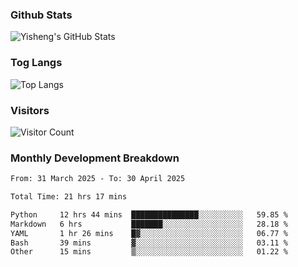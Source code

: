 ### Github Stats
![Yisheng's GitHub Stats](https://github-readme-stats-9qabuvhk1-gongyisheng.vercel.app/api?username=gongyisheng&count_private=true&show_icons=true)
### Tog Langs
![Top Langs](https://github-readme-stats-9qabuvhk1-gongyisheng.vercel.app/api/top-langs/?username=gongyisheng&layout=compact)
### Visitors
![Visitor Count](https://profile-counter.glitch.me/gongyisheng/count.svg)
### Monthly Development Breakdown
<!--START_SECTION:waka-->

```txt
From: 31 March 2025 - To: 30 April 2025

Total Time: 21 hrs 17 mins

Python     12 hrs 44 mins  ███████████████░░░░░░░░░░   59.85 %
Markdown   6 hrs           ███████░░░░░░░░░░░░░░░░░░   28.18 %
YAML       1 hr 26 mins    █▓░░░░░░░░░░░░░░░░░░░░░░░   06.77 %
Bash       39 mins         ▓░░░░░░░░░░░░░░░░░░░░░░░░   03.11 %
Other      15 mins         ▒░░░░░░░░░░░░░░░░░░░░░░░░   01.22 %
```

<!--END_SECTION:waka-->
